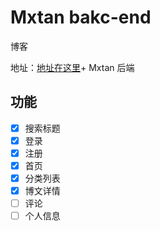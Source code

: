 # Mxtan bakc-end
博客

地址：[地址在这里](https://www.guweimo.com)+
Mxtan 后端

## 功能
- [x] 搜索标题
- [x] 登录
- [x] 注册
- [x] 首页
- [x] 分类列表
- [x] 博文详情
- [ ] 评论
- [ ] 个人信息